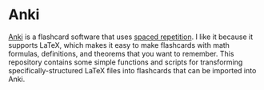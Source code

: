 # Anki

[Anki](http://ankisrs.net/) is a flashcard software that uses [spaced repetition](https://en.wikipedia.org/wiki/Spaced_repetition).
I like it because it supports LaTeX, which makes it easy to make flashcards with math formulas, definitions, and theorems that you want to remember.
This repository contains some simple functions and scripts for transforming specifically-structured LaTeX files into flashcards that can be imported into Anki.
